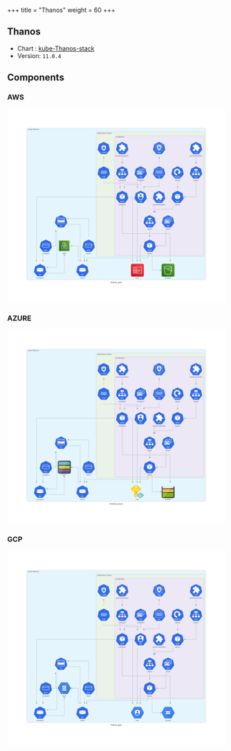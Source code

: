 +++
title = "Thanos"
weight = 60
+++

## Thanos

* Chart : [kube-Thanos-stack](https://artifacthub.io/packages/helm/Thanos-community/kube-Thanos-stack)
* Version: `11.0.4`

## Components

### AWS

<img src="/docs/images/thanos_aws.png"
 alt="Thanos"
 class="mt-3 mb-3 border border-info rounded">

### AZURE

<img src="/docs/images/thanos_azure.png"
 alt="Thanos"
 class="mt-3 mb-3 border border-info rounded">

### GCP

<img src="/docs/images/thanos_gcp.png"
 alt="Thanos"
 class="mt-3 mb-3 border border-info rounded">
